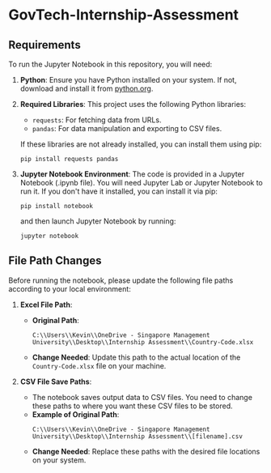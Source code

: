 # GovTech-Internship-Assessment

## Requirements

To run the Jupyter Notebook in this repository, you will need:

1. **Python**: Ensure you have Python installed on your system. If not, download and install it from [python.org](https://www.python.org/).

2. **Required Libraries**: This project uses the following Python libraries:
   - `requests`: For fetching data from URLs.
   - `pandas`: For data manipulation and exporting to CSV files.
   
   If these libraries are not already installed, you can install them using pip:
   ```
   pip install requests pandas
   ```

3. **Jupyter Notebook Environment**: The code is provided in a Jupyter Notebook (.ipynb file). You will need Jupyter Lab or Jupyter Notebook to run it. If you don't have it installed, you can install it via pip:
   ```
   pip install notebook
   ```
   and then launch Jupyter Notebook by running:
   ```
   jupyter notebook
   ```

## File Path Changes

Before running the notebook, please update the following file paths according to your local environment:

1. **Excel File Path**:
   - **Original Path**: 
     ```
     C:\\Users\\Kevin\\OneDrive - Singapore Management University\\Desktop\\Internship Assessment\\Country-Code.xlsx
     ```
   - **Change Needed**: Update this path to the actual location of the `Country-Code.xlsx` file on your machine.

2. **CSV File Save Paths**:
   - The notebook saves output data to CSV files. You need to change these paths to where you want these CSV files to be stored.
   - **Example of Original Path**:
     ```
     C:\\Users\\Kevin\\OneDrive - Singapore Management University\\Desktop\\Internship Assessment\\[filename].csv
     ```
   - **Change Needed**: Replace these paths with the desired file locations on your system.
